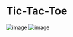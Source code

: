 # Tic-Tac-Toe

![image](https://user-images.githubusercontent.com/68070580/124506398-2bfc3700-dde9-11eb-93b6-170bc1419bc9.png)
![image](https://user-images.githubusercontent.com/68070580/124506425-3f0f0700-dde9-11eb-8400-d74c10210a5e.png)
